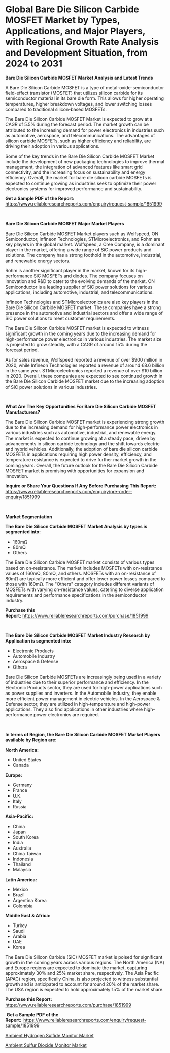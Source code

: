 <p><h1>Global Bare Die Silicon Carbide MOSFET Market by Types, Applications, and Major Players, with Regional Growth Rate Analysis and Development Situation, from 2024 to 2031</h1></p><p><strong>Bare Die Silicon Carbide MOSFET Market Analysis and Latest Trends</strong></p>
<p><p>A Bare Die Silicon Carbide MOSFET is a type of metal-oxide-semiconductor field-effect transistor (MOSFET) that utilizes silicon carbide for its semiconductor material in its bare die form. This allows for higher operating temperatures, higher breakdown voltages, and lower switching losses compared to traditional silicon-based MOSFETs.</p><p>The Bare Die Silicon Carbide MOSFET Market is expected to grow at a CAGR of 5.5% during the forecast period. The market growth can be attributed to the increasing demand for power electronics in industries such as automotive, aerospace, and telecommunications. The advantages of silicon carbide MOSFETs, such as higher efficiency and reliability, are driving their adoption in various applications.</p><p>Some of the key trends in the Bare Die Silicon Carbide MOSFET Market include the development of new packaging technologies to improve thermal management, the integration of advanced features like smart grid connectivity, and the increasing focus on sustainability and energy efficiency. Overall, the market for bare die silicon carbide MOSFETs is expected to continue growing as industries seek to optimize their power electronics systems for improved performance and sustainability.</p></p>
<p><strong>Get a Sample PDF of the Report:&nbsp;</strong> <a href="https://www.reliableresearchreports.com/enquiry/request-sample/1851999">https://www.reliableresearchreports.com/enquiry/request-sample/1851999</a></p>
<p>&nbsp;</p>
<p><strong>Bare Die Silicon Carbide MOSFET Major Market Players</strong></p>
<p><p>Bare Die Silicon Carbide MOSFET Market players such as Wolfspeed, ON Semiconductor, Infineon Technologies, STMicroelectronics, and Rohm are key players in the global market. Wolfspeed, a Cree Company, is a dominant player in the market, offering a wide range of SiC power products and solutions. The company has a strong foothold in the automotive, industrial, and renewable energy sectors.</p><p>Rohm is another significant player in the market, known for its high-performance SiC MOSFETs and diodes. The company focuses on innovation and R&D to cater to the evolving demands of the market. ON Semiconductor is a leading supplier of SiC power solutions for various applications, including automotive, industrial, and telecommunications.</p><p>Infineon Technologies and STMicroelectronics are also key players in the Bare Die Silicon Carbide MOSFET market. These companies have a strong presence in the automotive and industrial sectors and offer a wide range of SiC power solutions to meet customer requirements.</p><p>The Bare Die Silicon Carbide MOSFET market is expected to witness significant growth in the coming years due to the increasing demand for high-performance power electronics in various industries. The market size is projected to grow steadily, with a CAGR of around 15% during the forecast period.</p><p>As for sales revenue, Wolfspeed reported a revenue of over $900 million in 2020, while Infineon Technologies reported a revenue of around €8.6 billion in the same year. STMicroelectronics reported a revenue of over $10 billion in 2020. Overall, these companies are expected to see continued growth in the Bare Die Silicon Carbide MOSFET market due to the increasing adoption of SiC power solutions in various industries.</p></p>
<p>&nbsp;</p>
<p><strong>What Are The Key Opportunities For Bare Die Silicon Carbide MOSFET Manufacturers?</strong></p>
<p><p>The Bare Die Silicon Carbide MOSFET market is experiencing strong growth due to the increasing demand for high-performance power electronics in various industries such as automotive, industrial, and renewable energy. The market is expected to continue growing at a steady pace, driven by advancements in silicon carbide technology and the shift towards electric and hybrid vehicles. Additionally, the adoption of bare die silicon carbide MOSFETs in applications requiring high power density, efficiency, and temperature resistance is expected to drive further market growth in the coming years. Overall, the future outlook for the Bare Die Silicon Carbide MOSFET market is promising with opportunities for expansion and innovation.</p></p>
<p><strong>Inquire or Share Your Questions If Any Before Purchasing This Report:</strong> <a href="https://www.reliableresearchreports.com/enquiry/pre-order-enquiry/1851999">https://www.reliableresearchreports.com/enquiry/pre-order-enquiry/1851999</a></p>
<p>&nbsp;</p>
<p><strong>Market Segmentation</strong></p>
<p><strong>The Bare Die Silicon Carbide MOSFET Market Analysis by types is segmented into:</strong></p>
<p><ul><li>160mΩ</li><li>80mΩ</li><li>Others</li></ul></p>
<p><p>The Bare Die Silicon Carbide MOSFET market consists of various types based on on-resistance. The market includes MOSFETs with on-resistance values of 160mΩ, 80mΩ, and others. MOSFETs with an on-resistance of 80mΩ are typically more efficient and offer lower power losses compared to those with 160mΩ. The "Others" category includes different variants of MOSFETs with varying on-resistance values, catering to diverse application requirements and performance specifications in the semiconductor industry.</p></p>
<p><strong>Purchase this Report:&nbsp;</strong><a href="https://www.reliableresearchreports.com/purchase/1851999">https://www.reliableresearchreports.com/purchase/1851999</a></p>
<p>&nbsp;</p>
<p><strong>The Bare Die Silicon Carbide MOSFET Market Industry Research by Application is segmented into:</strong></p>
<p><ul><li>Electronic Products</li><li>Automobile Industry</li><li>Aerospace & Defense</li><li>Others</li></ul></p>
<p><p>Bare Die Silicon Carbide MOSFETs are increasingly being used in a variety of industries due to their superior performance and efficiency. In the Electronic Products sector, they are used for high-power applications such as power supplies and inverters. In the Automobile Industry, they enable more efficient power management in electric vehicles. In the Aerospace & Defense sector, they are utilized in high-temperature and high-power applications. They also find applications in other industries where high-performance power electronics are required.</p></p>
<p>&nbsp;</p>
<p><strong>In terms of Region, the Bare Die Silicon Carbide MOSFET Market Players available by Region are:</strong></p>
<p>
    <p> <strong> North America: </strong>
        <ul>
            <li>United States</li>
            <li>Canada</li>
        </ul>
        </p> 
    <p> <strong> Europe: </strong>
        <ul>
            <li>Germany</li>
            <li>France</li>
            <li>U.K.</li>
            <li>Italy</li>
            <li>Russia</li>
        </ul>
        </p> 
    <p> <strong> Asia-Pacific: </strong>
        <ul>
            <li>China</li>
            <li>Japan</li>
            <li>South Korea</li>
            <li>India</li>
            <li>Australia</li>
            <li>China Taiwan</li>
            <li>Indonesia</li>
            <li>Thailand</li>
            <li>Malaysia</li>
        </ul>
        </p> 
    <p> <strong> Latin America: </strong>
        <ul>
            <li>Mexico</li>
            <li>Brazil</li>
            <li>Argentina Korea</li>
            <li>Colombia</li>
        </ul>
        </p> 
    <p> <strong> Middle East & Africa: </strong>
        <ul>
            <li>Turkey</li>
            <li>Saudi</li>
            <li>Arabia</li>
            <li>UAE</li>
            <li>Korea</li>
        </ul>
    </p>
    </p>
<p><p>The Bare Die Silicon Carbide (SiC) MOSFET market is poised for significant growth in the coming years across various regions. The North America (NA) and Europe regions are expected to dominate the market, capturing approximately 30% and 25% market share, respectively. The Asia Pacific (APAC) region, specifically China, is also projected to witness substantial growth and is anticipated to account for around 20% of the market share. The USA region is expected to hold approximately 15% of the market share.</p></p>
<p><strong>Purchase this Report: </strong><a href="https://www.reliableresearchreports.com/purchase/1851999">https://www.reliableresearchreports.com/purchase/1851999</a></p>
<p>&nbsp;<strong>Get a Sample PDF of the Report:&nbsp;&nbsp;</strong><a href="https://www.reliableresearchreports.com/enquiry/request-sample/1851999">https://www.reliableresearchreports.com/enquiry/request-sample/1851999</a></p>
<p><strong></strong></p>
<p><p><a href="https://issuu.com/reportprime-2/docs/ambient-hydrogen-sulfide-monitor-market-size-2030.">Ambient Hydrogen Sulfide Monitor Market</a></p><p><a href="https://issuu.com/reportprime-2/docs/ambient-sulfur-dioxide-monitor-market-size-2030.pp">Ambient Sulfur Dioxide Monitor Market</a></p></p>